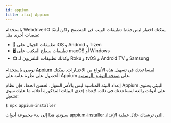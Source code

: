 ```yaml
---
id: appium
title: إعداد Appium
---
```


باستخدام WebdriverIO يمكنك اختبار ليس فقط تطبيقات الويب في المتصفح ولكن أيضًا منصات أخرى مثل:

- 📱 تطبيقات الجوال على iOS و Android و Tizen
- 🖥️ تطبيقات سطح المكتب على macOS أو Windows
- 📺 وكذلك تطبيقات التلفزيون لـ Roku و tvOS و Android TV و Samsung

نوصي باستخدام [Appium](https://appium.io/) لمساعدتك في تسهيل هذه الأنواع من الاختبارات. يمكنك الحصول على نظرة عامة على Appium على [صفحة التوثيق الرسمية](https://appium.io/docs/en/latest/intro/).

إعداد البيئة المناسبة ليس بالأمر السهل. لحسن الحظ، فإن نظام Appium البيئي يحتوي على أدوات رائعة لمساعدتك في ذلك. لإعداد إحدى البيئات المذكورة أعلاه، ما عليك سوى تشغيل:

```sh
$ npx appium-installer
```

سيؤدي هذا إلى بدء مجموعة أدوات [appium-installer](https://github.com/AppiumTestDistribution/appium-installer) التي ترشدك خلال عملية الإعداد.